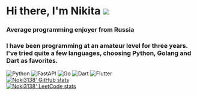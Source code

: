 # Hi there, I'm Nikita ![](https://github.com/blackcater/blackcater/raw/main/images/Hi.gif) 
### Average programming enjoyer from Russia
### I have been programming at an amateur level for three years. I've tried quite a few languages, choosing Python, Golang and Dart as favorites.
![Python](https://img.shields.io/badge/python-3670A0?style=for-the-badge&logo=python&logoColor=ffdd54) ![FastAPI](https://img.shields.io/badge/FastAPI-005571?style=for-the-badge&logo=fastapi)
![Go](https://img.shields.io/badge/go-%2300ADD8.svg?style=for-the-badge&logo=go&logoColor=white)
![Dart](https://img.shields.io/badge/dart-%230175C2.svg?style=for-the-badge&logo=dart&logoColor=white) ![Flutter](https://img.shields.io/badge/Flutter-%2302569B.svg?style=for-the-badge&logo=Flutter&logoColor=white)\
[![Noki3138' GitHub stats](https://github-readme-stats.vercel.app/api?username=noki3138)](https://github.com/anuraghazra/github-readme-stats)\
[![Noki3138' LeetCode stats](https://leetcode-stats-six.vercel.app/api?username=noki3138)](https://github.com/KnlnKS/leetcode-stats)
